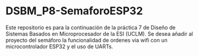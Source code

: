 # DSBM_P8-SemaforoESP32
Este repositorio es para la continuación de la práctica 7 de Diseño de Sistemas Basados en Microprocesador de la ESI (UCLM). Se desea añadir al proyecto del semáforo la funcionalidad de ordenes via wifi con un microcontrolador ESP32 y el uso de UARTs.
